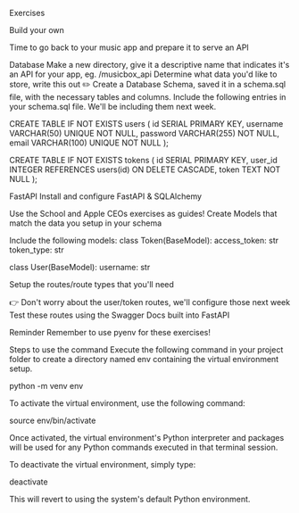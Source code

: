 Exercises

Build your own

Time to go back to your music app and prepare it to serve an API

Database
Make a new directory, give it a descriptive name that indicates it's an API for your app, eg. /musicbox_api
Determine what data you'd like to store, write this out ✏️
Create a Database Schema, saved it in a schema.sql file, with the necessary tables and columns.
Include the following entries in your schema.sql file. We'll be including them next week.

CREATE TABLE IF NOT EXISTS users (
id SERIAL PRIMARY KEY,
username VARCHAR(50) UNIQUE NOT NULL,
password VARCHAR(255) NOT NULL,
email VARCHAR(100) UNIQUE NOT NULL
);

CREATE TABLE IF NOT EXISTS tokens (
id SERIAL PRIMARY KEY,
user_id INTEGER REFERENCES users(id) ON DELETE CASCADE,
token TEXT NOT NULL
);

FastAPI
Install and configure FastAPI & SQLAlchemy

Use the School and Apple CEOs exercises as guides!
Create Models that match the data you setup in your schema

Include the following models:
class Token(BaseModel):
access_token: str
token_type: str

class User(BaseModel):
username: str

Setup the routes/route types that you'll need

👉 Don't worry about the user/token routes, we'll configure those next week
Test these routes using the Swagger Docs built into FastAPI

Reminder
Remember to use pyenv for these exercises!

Steps to use the command
Execute the following command in your project folder to create a directory named env containing the virtual environment setup.

python -m venv env

To activate the virtual environment, use the following command:

source env/bin/activate

Once activated, the virtual environment's Python interpreter and packages will be used for any Python commands executed in that terminal session.

To deactivate the virtual environment, simply type:

deactivate

This will revert to using the system's default Python environment.
